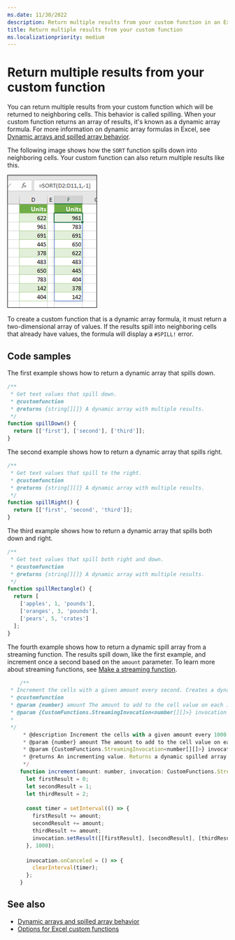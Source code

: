```yaml
---
ms.date: 11/30/2022
description: Return multiple results from your custom function in an Excel add-in.
title: Return multiple results from your custom function
ms.localizationpriority: medium
---
```


# Return multiple results from your custom function

You can return multiple results from your custom function which will be returned to neighboring cells. This behavior is called spilling. When your custom function returns an array of results, it's known as a dynamic array formula. For more information on dynamic array formulas in Excel, see [Dynamic arrays and spilled array behavior](https://support.microsoft.com/office/205c6b06-03ba-4151-89a1-87a7eb36e531).

The following image shows how the `SORT` function spills down into neighboring cells. Your custom function can also return multiple results like this.

![Screen shot of the `SORT` function displaying multiple results down into multiple cells.](../images/dynamic-array-spill.png)

To create a custom function that is a dynamic array formula, it must return a two-dimensional array of values. If the results spill into neighboring cells that already have values, the formula will display a `#SPILL!` error.

## Code samples

The first example shows how to return a dynamic array that spills down.

```javascript
/**
 * Get text values that spill down.
 * @customfunction
 * @returns {string[][]} A dynamic array with multiple results.
 */
function spillDown() {
  return [['first'], ['second'], ['third']];
}
```

The second example shows how to return a dynamic array that spills right.

```javascript
/**
 * Get text values that spill to the right.
 * @customfunction
 * @returns {string[][]} A dynamic array with multiple results.
 */
function spillRight() {
  return [['first', 'second', 'third']];
}
```

The third example shows how to return a dynamic array that spills both down and right.

```javascript
/**
 * Get text values that spill both right and down.
 * @customfunction
 * @returns {string[][]} A dynamic array with multiple results.
 */
function spillRectangle() {
  return [
    ['apples', 1, 'pounds'],
    ['oranges', 3, 'pounds'],
    ['pears', 5, 'crates']
  ];
}
```

The fourth example shows how to return a dynamic spill array from a streaming function. The results spill down, like the first example, and increment once a second based on the `amount` parameter. To learn more about streaming functions, see [Make a streaming function](custom-functions-web-reqs.md#make-a-streaming-function).

```javascript
    /**
 * Increment the cells with a given amount every second. Creates a dynamic spilled array with multiple results
 * @customfunction
 * @param {number} amount The amount to add to the cell value on each increment.
 * @param {CustomFunctions.StreamingInvocation<number[][]>} invocation Parameter to send results to Excel or respond to the user canceling the function. A dynamic array.
 * 
 */
     * @description Increment the cells with a given amount every 1000 milliseconds.
     * @param {number} amount The amount to add to the cell value on each increment.
     * @param {CustomFunctions.StreamingInvocation<number[][]>} invocation Parameter to send results to Excel or respond to the user canceling the function. A dynamic array.
     * @returns An incrementing value. Returns a dynamic spilled array with multiple results.
     */
    function increment(amount: number, invocation: CustomFunctions.StreamingInvocation<number[][]>): void {
      let firstResult = 0;
      let secondResult = 1;
      let thirdResult = 2;

      const timer = setInterval(() => {
        firstResult += amount;
        secondResult += amount;
        thirdResult += amount;
        invocation.setResult([[firstResult], [secondResult], [thirdResult]]);
      }, 1000);

      invocation.onCanceled = () => {
        clearInterval(timer);
      };
    }
```

## See also

- [Dynamic arrays and spilled array behavior](https://support.microsoft.com/office/205c6b06-03ba-4151-89a1-87a7eb36e531)
- [Options for Excel custom functions](custom-functions-parameter-options.md)
